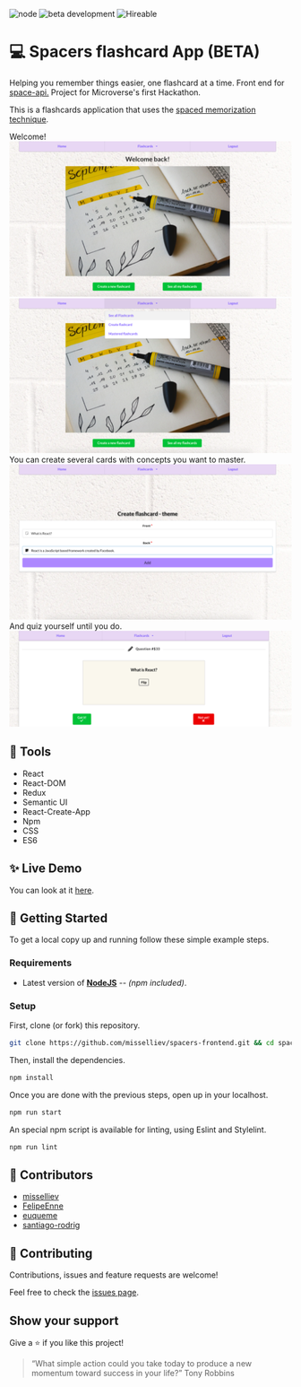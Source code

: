 ![node](https://img.shields.io/node/v/webpack?style=flat-square)
![beta development](https://img.shields.io/badge/beta-development-green?style=flat-square)
![Hireable](https://cdn.rawgit.com/hiendv/hireable/master/styles/default/yes.svg)

# 💻 Spacers flashcard App (BETA)

Helping you remember things easier, one flashcard at a time. Front end for [space-api.](https://github.com/euqueme/spacer-api) 
Project for Microverse's first Hackathon.

This is a flashcards application that uses the
[spaced memorization technique](https://en.wikipedia.org/wiki/Spaced_repetition).

Welcome!
![homepage](docs/home.png)<br>
![homepage-menu](docs/menu.png)<br>
You can create several cards with concepts you want to master.
![create-card](docs/create.png)<br>
And quiz yourself until you do. 
![question-display](docs/question.png)

## 🔨 Tools
- React
- React-DOM
- Redux
- Semantic UI
- React-Create-App
- Npm
- CSS
- ES6

## ✨ Live Demo

You can look at it [here]( https://spacers-rep.netlify.app/).

## 🚀 Getting Started

To get a local copy up and running follow these simple example steps.

### Requirements

- Latest version of **[NodeJS](https://nodejs.org/en/)** _-- (npm included)_.

### Setup

First, clone (or fork) this repository.

```sh
git clone https://github.com/misselliev/spacers-frontend.git && cd spacers-frontend
```

Then, install the dependencies.

```sh
npm install
```

Once you are done with the previous steps, open up in your localhost.

```sh
npm run start
```

An special npm script is available for linting, using Eslint and Stylelint. 

```sh
npm run lint
```

## 👤 Contributors
- [misselliev](https://github.com/misselliev)
- [FelipeEnne](https://github.com/FelipeEnne)
- [euqueme](https://github.com/euqueme)
- [santiago-rodrig](https://github.com/santiago-rodrig)

## 🤝 Contributing

Contributions, issues and feature requests are welcome!

Feel free to check the [issues page](issues/).

## Show your support

Give a ⭐️ if you like this project!

> “What simple action could you take today to produce a new momentum toward success in your life?” Tony Robbins

